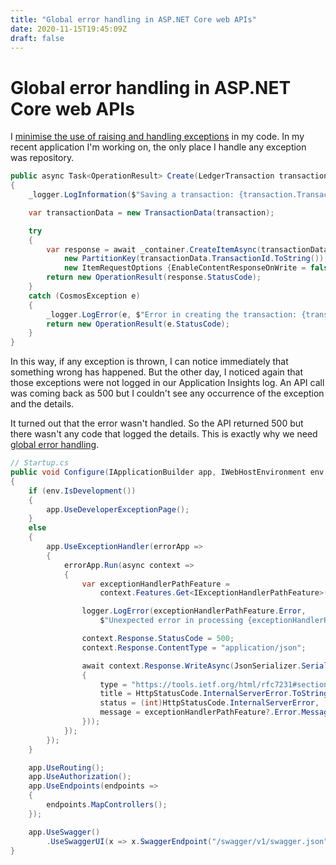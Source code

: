 ```yaml
---
title: "Global error handling in ASP.NET Core web APIs"
date: 2020-11-15T19:45:09Z
draft: false
---
```

# Global error handling in ASP.NET Core web APIs

I [minimise the use of raising and handling exceptions](https://docs.microsoft.com/en-us/dotnet/standard/exceptions/best-practices-for-exceptions) in my code. In my recent application I'm working on, the only place I handle any exception was repository.

```csharp
public async Task<OperationResult> Create(LedgerTransaction transaction)
{
    _logger.LogInformation($"Saving a transaction: {transaction.TransactionId}");

    var transactionData = new TransactionData(transaction);

    try
    {
        var response = await _container.CreateItemAsync(transactionData,
            new PartitionKey(transactionData.TransactionId.ToString()),
            new ItemRequestOptions {EnableContentResponseOnWrite = false});
        return new OperationResult(response.StatusCode);
    }
    catch (CosmosException e)
    {
        _logger.LogError(e, $"Error in creating the transaction: {transaction.TransactionId}");
        return new OperationResult(e.StatusCode);
    }
}
```

In this way, if any exception is thrown, I can notice immediately that something wrong has happened. But the other day, I noticed again that those exceptions were not logged in our Application Insights log. An API call was coming back as 500 but I couldn't see any occurrence of the exception and the details.

It turned out that the error wasn't handled. So the API returned 500 but there wasn't any code that logged the details. This is exactly why we need [global error handling](https://docs.microsoft.com/en-us/aspnet/core/web-api/handle-errors?view=aspnetcore-3.1).

```csharp
// Startup.cs
public void Configure(IApplicationBuilder app, IWebHostEnvironment env, ILogger<Startup> logger)
{
    if (env.IsDevelopment())
    {
        app.UseDeveloperExceptionPage();
    }
    else
    {
        app.UseExceptionHandler(errorApp =>
        {
            errorApp.Run(async context =>
            {
                var exceptionHandlerPathFeature =
                    context.Features.Get<IExceptionHandlerPathFeature>();

                logger.LogError(exceptionHandlerPathFeature.Error,
                    $"Unexpected error in processing {exceptionHandlerPathFeature.Path}");

                context.Response.StatusCode = 500;
                context.Response.ContentType = "application/json";

                await context.Response.WriteAsync(JsonSerializer.Serialize(new
                {
                    type = "https://tools.ietf.org/html/rfc7231#section-6.5.8",
                    title = HttpStatusCode.InternalServerError.ToString(),
                    status = (int)HttpStatusCode.InternalServerError,
                    message = exceptionHandlerPathFeature?.Error.Message,
                }));
            });
        });
    }

    app.UseRouting();
    app.UseAuthorization();
    app.UseEndpoints(endpoints =>
    {
        endpoints.MapControllers();
    });

    app.UseSwagger()
        .UseSwaggerUI(x => x.SwaggerEndpoint("/swagger/v1/swagger.json", "V1"));
}

```





